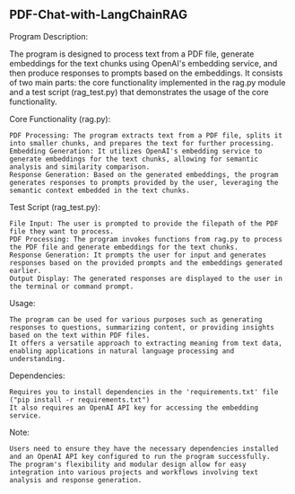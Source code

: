 ## PDF-Chat-with-LangChainRAG
Program Description:

The program is designed to process text from a PDF file, generate embeddings for the text chunks using OpenAI's embedding service, and then produce responses to prompts based on the embeddings. It consists of two main parts: the core functionality implemented in the rag.py module and a test script (rag_test.py) that demonstrates the usage of the core functionality.

Core Functionality (rag.py):

    PDF Processing: The program extracts text from a PDF file, splits it into smaller chunks, and prepares the text for further processing.
    Embedding Generation: It utilizes OpenAI's embedding service to generate embeddings for the text chunks, allowing for semantic analysis and similarity comparison.
    Response Generation: Based on the generated embeddings, the program generates responses to prompts provided by the user, leveraging the semantic context embedded in the text chunks.

Test Script (rag_test.py):

    File Input: The user is prompted to provide the filepath of the PDF file they want to process.
    PDF Processing: The program invokes functions from rag.py to process the PDF file and generate embeddings for the text chunks.
    Response Generation: It prompts the user for input and generates responses based on the provided prompts and the embeddings generated earlier.
    Output Display: The generated responses are displayed to the user in the terminal or command prompt.

Usage:

    The program can be used for various purposes such as generating responses to questions, summarizing content, or providing insights based on the text within PDF files.
    It offers a versatile approach to extracting meaning from text data, enabling applications in natural language processing and understanding.

Dependencies:

    Requires you to install dependencies in the 'requirements.txt' file ("pip install -r requirements.txt")
    It also requires an OpenAI API key for accessing the embedding service.

Note:

    Users need to ensure they have the necessary dependencies installed and an OpenAI API key configured to run the program successfully.
    The program's flexibility and modular design allow for easy integration into various projects and workflows involving text analysis and response generation.
